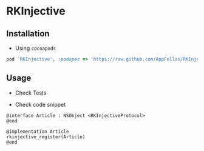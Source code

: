 # RKInjective


## Installation

* Using `cocoapods`

``` ruby
pod 'RKInjective', :podspec => 'https://raw.github.com/AppFellas/RKInjective/master/RKInjective.podspec'
```

## Usage
* Check Tests

* Check code snippet

``` objc
@interface Article : NSObject <RKInjectiveProtocol>
@end

@implementation Article
rkinjective_register(Article)
@end
```
